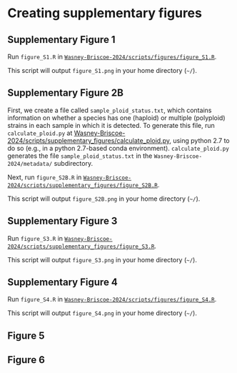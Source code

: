 # Creating supplementary figures

## Supplementary Figure 1

Run `figure_S1.R` in [`Wasney-Briscoe-2024/scripts/figures/figure_S1.R`](https://github.com/garudlab/Wasney-Briscoe-2024/tree/main/scripts/figures/figure_S1.R).

This script will output `figure_S1.png` in your home directory (`~/`).

## Supplementary Figure 2B

First, we create a file called `sample_ploid_status.txt`, which contains information on whether a species has one (haploid) or multiple (polyploid) strains in each sample in which it is detected. To generate this file, run `calculate_ploid.py` at [Wasney-Briscoe-2024/scripts/supplementary_figures/calculate_ploid.py](https://github.com/garudlab/Wasney-Briscoe-2024/tree/main/scripts/supplementary_figures/calculate_ploid.py), using python 2.7 to do so (e.g., in a python 2.7-based conda environment). `calculate_ploid.py` generates the file `sample_ploid_status.txt` in the `Wasney-Briscoe-2024/metadata/` subdirectory.

Next, run `figure_S2B.R` in [`Wasney-Briscoe-2024/scripts/supplementary_figures/figure_S2B.R`](https://github.com/garudlab/Wasney-Briscoe-2024/tree/main/scripts/supplementary_figures/figure_S2B.R).

This script will output `figure_S2B.png` in your home directory (`~/`).

## Supplementary Figure 3

Run `figure_S3.R` in [`Wasney-Briscoe-2024/scripts/supplementary_figures/figure_S3.R`](https://github.com/garudlab/Wasney-Briscoe-2024/tree/main/scripts/supplementary_figures/figure_S3.R).

This script will output `figure_S3.png` in your home directory (`~/`).

## Supplementary Figure 4

Run `figure_S4.R` in [`Wasney-Briscoe-2024/scripts/figures/figure_S4.R`](https://github.com/garudlab/Wasney-Briscoe-2024/tree/main/scripts/supplementary_figures/figure_S4.R).

This script will output `figure_S4.png` in your home directory (`~/`).

## Figure 5

## Figure 6


